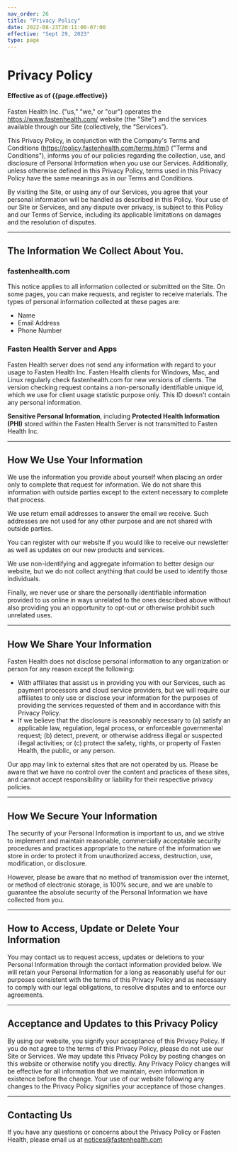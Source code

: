 ```yaml
---
nav_order: 26
title: "Privacy Policy"
date: 2022-08-23T20:11:00-07:00
effective: "Sept 29, 2023"
type: page
---
```


# Privacy Policy

#### Effective as of {{page.effective}}

Fasten Health Inc. ("us," "we," or "our") operates the https://www.fastenhealth.com/ website (the "Site") and the services available through our Site (collectively, the “Services”).

This Privacy Policy, in conjunction with the Company's Terms and Conditions (https://policy.fastenhealth.com/terms.html) ("Terms and Conditions"), 
informs you of our policies regarding the collection, use, and disclosure of Personal Information when you use our Services. 
Additionally, unless otherwise defined in this Privacy Policy, terms used in this Privacy Policy have the same meanings as in our Terms and Conditions.

By visiting the Site, or using any of our Services, you agree that your personal information will be handled as described in this Policy. 
Your use of our Site or Services, and any dispute over privacy, is subject to this Policy and our Terms of Service, including its applicable 
limitations on damages and the resolution of disputes.

----

## The Information We Collect About You.

### fastenhealth.com

This notice applies to all information collected or submitted on the Site. On some pages, you can make requests, and register to receive materials. 
The types of personal information collected at these pages are:

- Name
- Email Address
- Phone Number

### Fasten Health Server and Apps

Fasten Health server does not send any information with regard to your usage to Fasten Health Inc. Fasten Health clients for Windows, Mac, 
and Linux regularly check fastenhealth.com for new versions of clients. The version checking request contains a non-personally 
identifiable unique id, which we use for client usage statistic purpose only. This ID doesn't contain any personal information. 

**Sensitive Personal Information**, including **Protected Health Information (PHI)** stored within the Fasten Health Server is not 
transmitted to Fasten Health Inc. 

---

## How We Use Your Information

We use the information you provide about yourself when placing an order only to complete that request for information. 
We do not share this information with outside parties except to the extent necessary to complete that process.

We use return email addresses to answer the email we receive. Such addresses are not used for any other purpose and are 
not shared with outside parties.

You can register with our website if you would like to receive our newsletter as well as updates on our new products and 
services. 

We use non-identifying and aggregate information to better design our website, but we do not collect anything that 
could be used to identify those individuals.

Finally, we never use or share the personally identifiable information provided to us online in ways unrelated to the ones 
described above without also providing you an opportunity to opt-out or otherwise prohibit such unrelated uses.

---

## How We Share Your Information

Fasten Health does not disclose personal information to any organization or person for any reason except the following:

- With affiliates that assist us in providing you with our Services, such as payment processors and cloud service providers, but we will require our affiliates to only use or disclose your information for the purposes of providing the services requested of them and in accordance with this Privacy Policy.
- If we believe that the disclosure is reasonably necessary to (a) satisfy an applicable law, regulation, legal process, or enforceable governmental request; (b) detect, prevent, or otherwise address illegal or suspected illegal activities; or (c) protect the safety, rights, or property of Fasten Health, the public, or any person.

Our app may link to external sites that are not operated by us. Please be aware that we have no control over the content and practices of these sites, and cannot accept responsibility or liability for their respective privacy policies.

---

## How We Secure Your Information

The security of your Personal Information is important to us, and we strive to implement and maintain reasonable, commercially 
acceptable security procedures and practices appropriate to the nature of the information we store in order to protect 
it from unauthorized access, destruction, use, modification, or disclosure.

However, please be aware that no method of transmission over the internet, or method of electronic storage, is 100% secure, 
and we are unable to guarantee the absolute security of the Personal Information we have collected from you.

---

## How to Access, Update or Delete Your Information

You may contact us to request access, updates or deletions to your Personal Information through the contact information 
provided below. We will retain your Personal Information for a long as reasonably useful for our purposes consistent with 
the terms of this Privacy Policy and as necessary to comply with our legal obligations, to 
resolve disputes and to enforce our agreements.

---

## Acceptance and Updates to this Privacy Policy

By using our website, you signify your acceptance of this Privacy Policy. If you do not agree to the terms of this 
Privacy Policy, please do not use our Site or Services. We may update this Privacy Policy by posting changes on this website or 
otherwise notify you directly. Any Privacy Policy changes will be effective for all information that we maintain, even 
information in existence before the change. Your use of our website following any changes to the Privacy Policy signifies 
your acceptance of those changes.

---

## Contacting Us

If you have any questions or concerns about the Privacy Policy or Fasten Health, please email us at [notices@fastenhealth.com](mailto:notices@fastenhealth.com)


